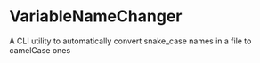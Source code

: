 # VariableNameChanger
A CLI utility to automatically convert snake_case names in a file to camelCase ones
